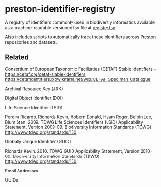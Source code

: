 # preston-identifier-registry
A registry of identifiers commonly used in biodiversiy informatics available as a machine-readable versioned tsv file at [registry.tsv](registry.tsv). 

Also includes scripts to automatically track these identifiers across [Preston](https://preston.guoda.bio) repositories and datasets.

## Related 

Consortium of European Taxonomic Facilitaties (CETAF) Stable Identifiers - https://cetaf.org/cetaf-stable-identifiers https://cetafidentifiers.biowikifarm.net/wiki/CETAF_Specimen_Catalogue 

Archival Resource Key (ARK)

Digital Object Identifier (DOI)

Life Science Identifier (LSID)

Pereira Ricardo, Richards Kevin, Hobern Donald, Hyam Roger, Belbin Lee, Blum Stan. 2009. TDWG Life Sciences Identifiers (LSID) Applicability Statement, Version 2009-09. Biodiversity Information Standards (TDWG) http://www.tdwg.org/standards/150

Globally Unique Identifier (GUID)

Richards Kevin. 2010. TDWG GUID Applicability Statement, Version 2010-09. Biodiversity Information Standards (TDWG) http://www.tdwg.org/standards/150

Email Addresses 

UUIDs 
